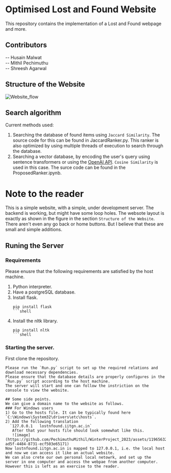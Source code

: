 # Optimised Lost and Found Website
This repository contains the implementation of  a Lost and Found webpage and more.
## Contributors
-- Husain Malwat  
-- Mithil Pechimuthu  
-- Shreesh Agarwal  

## Structure of the Website
![Website_flow](https://github.com/PechimuthuMithil/WinterProject_2023/assets/119656326/fafd3ebf-a111-463a-8030-93e8da596a92)

## Search algorithm  
Current methods used:
1) Searching the database of found items using `Jaccard Similarity`. The source code for this can be found in JaccardRanker.py. This ranker is also optimized by using multiple threads of execution to search through the database.
2) Searching a vector database, by encoding the user's query using sentence transformers or using the [OpenAI API](https://platform.openai.com/docs/guides/embeddings/what-are-embeddings). `Cosine Similarity` is used in this case. The surce code can be found in the ProposedRanker.ipynb.

# Note to the reader
This is a simple website, with a simple, under development server. The backend is working, but might have some loop holes. The websote layout is exactly as shown in the figure in the section `Structure of the Website`. There aren't even any go back or home buttons. But I believe that these are small and simple additions.  

## Runing the Server
### Requirements  
Please enusre that the following requirements are satisfied by the host machine.
1) Python interpreter.
2) Have a postgreSQL database.
3) Install flask.
   ```
   pip install flask
   ```shell  
4) Install the nltk library.
   ```
   pip install nltk
   ```shell

### Starting the server.
First clone the repository.
``` git clone 
Please run the `Run.py` script to set up the required relations and download necessary dependencies.  
Please ensure that the database details are properly configures in the `Run.py` script according to the host machine.  
The server will start and one can follow the instriction on the console to view the website.  

## Some side points.
We can give a domain name to the website as follows. 
### For Windows users
1) Go to the hosts file. It can be typically found here `C:\Windows\System32\drivers\etc\hosts`.
2) Add the following translation
  `127.0.0.1   lostnfound.iitgn.ac.in`
   After that your hosts file should look somewhat like this.
   ![image](https://github.com/PechimuthuMithil/WinterProject_2023/assets/119656326/73e2cae0-ad5f-4484-8731-ecf503e65171)
Now lostnfound.iitgn.ac.in is mapped to 127.0.0.1, i.e. the local host and now we can access it like an actual website.
We can also crete our own personal local netowrk, and set up the server in one computer and access the webpae from another computer. However this is left as an exercise to the reader.


